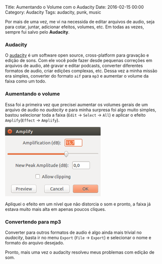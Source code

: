 Title: Aumentando o Volume com o Audacity
Date: 2016-02-15 00:00
Category: Audacity
Tags: audacity, punk, music

Por mais de uma vez, me vi na necessida de editar arquivos de audio, seja para cotar, juntar, adicionar efeitos, volumes, etc.
Em todas as vezes, sempre fui salvo pelo **Audacity**.

<!-- more -->

### Audacity
O [audacity](http://www.audacityteam.org/) é um software open source, cross-platform para gravação e edição de sons.
Com ele você pode fazer desde pequenas correções em arquivos de audio, até gravar e editar podcasts, converter diferentes formatos de audio, criar edições complexas, etc.
Dessa vez a minha missão era simples, converter do formato `aif` para `mp3` e aumentar o volume da faixa como um todo.

### Aumentando o volume
Essa foi a primeira vez que precisei aumentar os volumes gerais de um arquivo de audio no _audacity_ e para minha surpresa foi algo muito simples, bastou selecionar toda a faixa (`Edit` -> `Select` -> `All`) e aplicar o efeito `Amplify`(`Effect` -> `Amplify`).

![amplify](/images/audacity_amplify.png)

Apliquei o efeito em um nível que não distorcia o som e pronto, a faixa já estava muito mais alta em apenas poucos cliques.

### Convertendo para mp3
Converter para outros formatos de audio é algo ainda mais trivial no _audacity_, basta ir no menu `Export` (`File` -> `Export`) e selecionar o nome e formato do arquivo desejado.

Pronto, mais uma vez o audacity resolveu meus problemas com edição de som.
